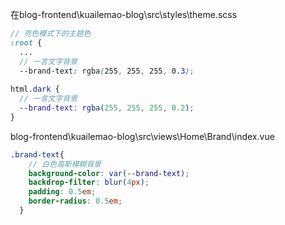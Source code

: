在blog-frontend\kuailemao-blog\src\styles\theme.scss

```scss
// 亮色模式下的主题色
:root {
  ...
  // 一言文字背景
  --brand-text: rgba(255, 255, 255, 0.3);
    
html.dark {
  // 一言文字背景
  --brand-text: rgba(255, 255, 255, 0.2);
}
```

blog-frontend\kuailemao-blog\src\views\Home\Brand\index.vue

```scss
.brand-text{
    // 白色高斯模糊背景
    background-color: var(--brand-text);
    backdrop-filter: blur(4px);
    padding: 0.5em;
    border-radius: 0.5em;
  }
```

